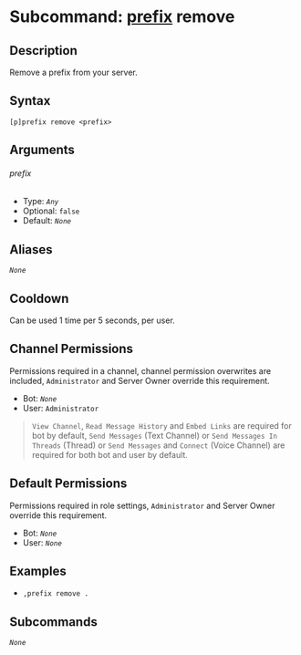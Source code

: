 # Subcommand: [prefix](./prefix.md) remove

## Description

Remove a prefix from your server.

## Syntax

```
[p]prefix remove <prefix>
```

## Arguments

###### prefix

- Type: *`Any`*
- Optional: `false`
- Default: *`None`*

## Aliases

*`None`*

## Cooldown

Can be used 1 time per 5 seconds, per user.

## Channel Permissions

Permissions required in a channel, channel permission overwrites are included, `Administrator` and Server Owner override this requirement.

- Bot: *`None`*
- User: `Administrator`

> `View Channel`, `Read Message History` and `Embed Links` are required for bot by default, `Send Messages` (Text Channel) or `Send Messages In Threads` (Thread) or `Send Messages` and `Connect` (Voice Channel) are required for both bot and user by default.

## Default Permissions

Permissions required in role settings, `Administrator` and Server Owner override this requirement.

- Bot: *`None`*
- User: *`None`*

## Examples

- `,prefix remove .`

## Subcommands

*`None`*
